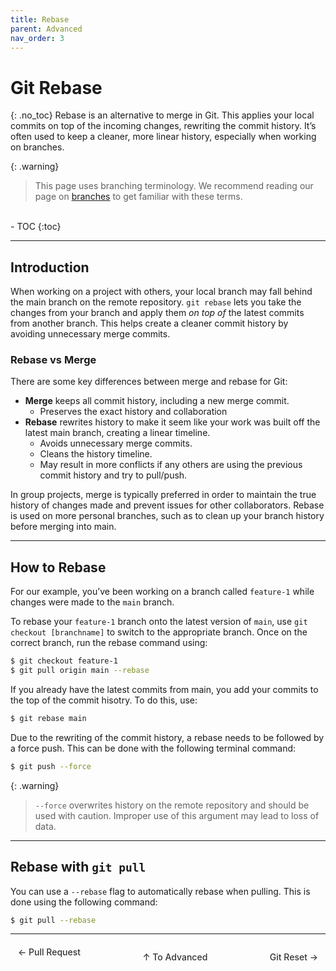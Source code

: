 ```yaml
---
title: Rebase
parent: Advanced
nav_order: 3
---
```

# Git Rebase
{: .no_toc}
Rebase is an alternative to merge in Git. This applies your local commits on top of the incoming changes, rewriting the commit history. It’s often used to keep a cleaner, more linear history, especially when working on branches.

{: .warning}
> This page uses branching terminology. We recommend reading our page on [branches](https://sophia-nunez.github.io/guide-to-git/docs/advanced/branches.html) to get familiar with these terms.

<br>
- TOC
{:toc}

---

## Introduction
When working on a project with others, your local branch may fall behind the main branch on the remote repository. `git rebase` lets you take the changes from your branch and apply them *on top of* the latest commits from another branch. This helps create a cleaner commit history by avoiding unnecessary merge commits.

### Rebase vs Merge
There are some key differences between merge and rebase for Git: 
- **Merge** keeps all commit history, including a new merge commit.
    - Preserves the exact history and collaboration
- **Rebase** rewrites history to make it seem like your work was built off the latest main branch, creating a linear timeline.
    - Avoids unnecessary merge commits.
    - Cleans the history timeline.
    - May result in more conflicts if any others are using the previous commit history and try to pull/push.

In group projects, merge is typically preferred in order to maintain the true history of changes made and prevent issues for other collaborators. Rebase is used on more personal branches, such as to clean up your branch history before merging into main.

---

## How to Rebase
For our example, you’ve been working on a branch called `feature-1` while changes were made to the `main` branch.

To rebase your `feature-1` branch onto the latest version of `main`, use `git checkout [branchname]` to switch to the appropriate branch. Once on the correct branch, run the rebase command using:

```bash
$ git checkout feature-1
$ git pull origin main --rebase
```

If you already have the latest commits from main, you add your commits to the top of the commit hisotry. To do this, use:

```bash
$ git rebase main
```

Due to the rewriting of the commit history, a rebase needs to be followed by a force push. This can be done with the following terminal command:

```bash
$ git push --force
```
{: .warning}
> `--force` overwrites history on the remote repository and should be used with caution. Improper use of this argument may lead to loss of data.

---

## Rebase with `git pull`
You can use a `--rebase` flag to automatically rebase when pulling. This is done using the following command:

```bash
$ git pull --rebase
```

<hr/>

<div style="display: flex; justify-content: space-between;">
  <a href="/guide-to-git/docs/advanced/pull-request.html" 
     style="padding: 6px 12px; border-radius: 4px; text-decoration: none; color: #333; font-weight: 500; transition: background-color 0.2s;" 
     onmouseover="this.style.backgroundColor='#f5f6fa'" 
     onmouseout="this.style.backgroundColor='transparent'">
     ← Pull Request
  </a>

  <a href="/guide-to-git/docs/advanced/" 
     style="padding: 6px 12px; border-radius: 4px; text-decoration: none; color: #333; font-weight: 500; transition: background-color 0.2s;" 
     onmouseover="this.style.backgroundColor='#f5f6fa'" 
     onmouseout="this.style.backgroundColor='transparent'">
     ↑ To Advanced
  </a>

  <a href="/guide-to-git/docs/advanced/reset.html" 
     style="padding: 6px 12px; border-radius: 4px; text-decoration: none; color: #333; font-weight: 500; transition: background-color 0.2s;" 
     onmouseover="this.style.backgroundColor='#f5f6fa'" 
     onmouseout="this.style.backgroundColor='transparent'">
     Git Reset →
  </a>
</div>
